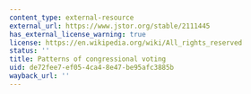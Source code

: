 ```yaml
---
content_type: external-resource
external_url: https://www.jstor.org/stable/2111445
has_external_license_warning: true
license: https://en.wikipedia.org/wiki/All_rights_reserved
status: ''
title: Patterns of congressional voting
uid: de72fee7-ef05-4ca4-8e47-be95afc3885b
wayback_url: ''
---
```


